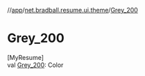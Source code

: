 //[app](../../index.md)/[net.bradball.resume.ui.theme](index.md)/[Grey_200](-grey_200.md)

# Grey_200

[MyResume]\
val [Grey_200](-grey_200.md): Color
